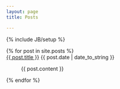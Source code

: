 ```yaml
---
layout: page
title: Posts

---
```

{% include JB/setup %}

<dl class="posts">
  {% for post in site.posts %}
    <dt><div><a href="{{ BASE_PATH }}{{ post.url }}">{{ post.title }}</a>
    <span>{{ post.date | date_to_string }}</span>
    </div></dt><dd><p>{{ post.content }}</p></dd></li>
  {% endfor %}
</dl>



